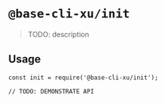 # `@base-cli-xu/init`

> TODO: description

## Usage

```
const init = require('@base-cli-xu/init');

// TODO: DEMONSTRATE API
```
